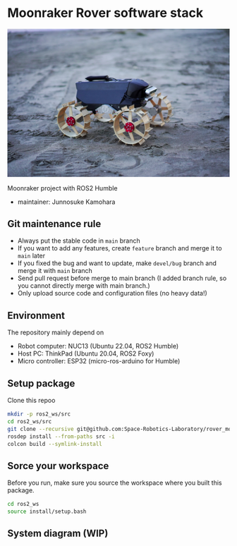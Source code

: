 # Moonraker Rover software stack

<img src="media/moonraker.jpg"></img>

Moonraker project with ROS2 Humble
- maintainer: Junnosuke Kamohara

## Git maintenance rule
- Always put the stable code in `main` branch
- If you want to add any features, create `feature` branch and merge it to `main` later
- If you fixed the bug and want to update, make `devel/bug` branch and merge it with `main` branch
- Send pull request before merge to main branch (I added branch rule, so you cannot directly merge with main branch.)
- Only upload source code and configuration files (no heavy data!)

## Environment
The repository mainly depend on
- Robot computer: NUC13 (Ubuntu 22.04, ROS2 Humble)
- Host PC: ThinkPad (Ubuntu 20.04, ROS2 Foxy)
- Micro controller: ESP32 (micro-ros-arduino for Humble)

## Setup package
Clone this repoo
```bash
mkdir -p ros2_ws/src
cd ros2_ws/src
git clone --recursive git@github.com:Space-Robotics-Laboratory/rover_moonraker.git
rosdep install --from-paths src -i
colcon build --symlink-install
```

## Sorce your workspace
Before you run, make sure you source the workspace where you built this package.
```bash
cd ros2_ws
source install/setup.bash
```

## System diagram (WIP)